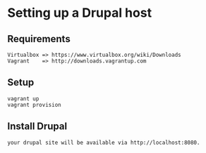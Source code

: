 # Setting up a Drupal host #

## Requirements ##
    Virtualbox => https://www.virtualbox.org/wiki/Downloads
    Vagrant    => http://downloads.vagrantup.com

## Setup ##
    vagrant up
    vagrant provision

## Install Drupal ##
	your drupal site will be available via http://localhost:8080.